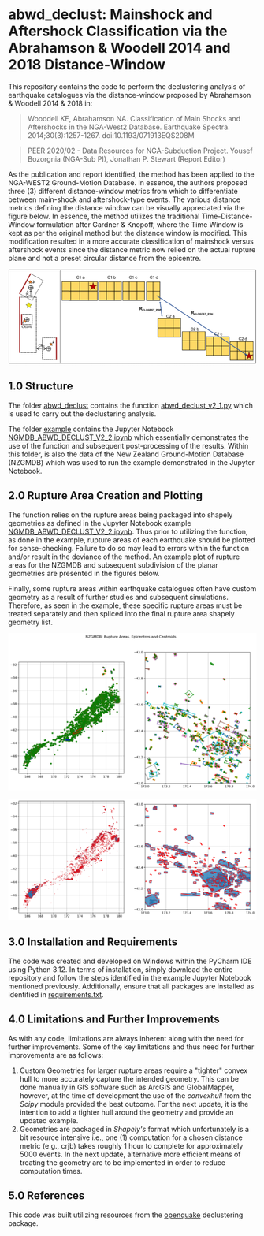 # abwd_declust: Mainshock and Aftershock Classification via the Abrahamson & Woodell 2014 and 2018 Distance-Window

This repository contains the code to perform the declustering analysis of earthquake catalogues via the distance-window proposed by Abrahamson & Woodell 2014 & 2018 in:

> Wooddell KE, Abrahamson NA. Classification of Main Shocks and Aftershocks in the NGA-West2 Database. Earthquake Spectra. 2014;30(3):1257-1267. doi:10.1193/071913EQS208M

> PEER 2020/02 - Data Resources for NGA-Subduction Project. Yousef Bozorgnia (NGA-Sub PI),  Jonathan P. Stewart (Report Editor)

As the publication and report identified, the method has been applied to the NGA-WEST2 Ground-Motion Database. In essence, the authors proposed three (3) different distance-window metrics from which to differentiate between main-shock and aftershock-type events. The various distance metrics defining the distance window can be visually appreciated via the figure below. In essence, the method utilizes the traditional Time-Distance-Window formulation after Gardner & Knopoff, where the Time Window is kept as per the original method but the distance window is modified. This modification resulted in a more accurate classification of mainshock versus aftershock events since the distance metric now relied on the actual rupture plane and not a preset circular distance from the epicentre.

![Summary of Distance Metrics](https://github.com/AaronJR474/abwd_declust/blob/main/abwd_declust/example/abwd_distance.png)

## 1.0 Structure

The folder [abwd_declust](abwd_declust/) contains the function [abwd_declust_v2_1.py](abwd_declust_v2_1.py) which is used to carry out the declustering analysis.

The folder [example](abwd_declust/example) contains the Jupyter Notebook [NGMDB_ABWD_DECLUST_V2_2.ipynb](abwd_declust/example/NGMDB_ABWD_DECLUST_V2_2.ipynb) which essentially demonstrates the use of the function and subsequent post-processing of the results. Within this folder, is also the data of the New Zealand Ground-Motion Database (NZGMDB) which was used to run the example demonstrated in the Jupyter Notebook.

## 2.0 Rupture Area Creation and Plotting

The function relies on the rupture areas being packaged into shapely geometries as defined in the Jupyter Notebook example [NGMDB_ABWD_DECLUST_V2_2.ipynb](abwd_declust/example/NGMDB_ABWD_DECLUST_V2_2.ipynb). Thus prior to utilizing the function, as done in the example, rupture areas of each earthquake should be plotted for sense-checking. Failure to do so may lead to errors within the function and/or result in the deviance of the method. An example plot of rupture areas for the NZGMDB and subsequent subdivision of the planar geometries are presented in the figures below.

Finally, some rupture areas within earthquake catalogues often have custom geometry as a result of further studies and subsequent simulations. Therefore, as seen in the example, these specific rupture areas must be treated separately and then spliced into the final rupture area shapely geometry list. 

![Plot of All Rupture Araes and Centroids](https://github.com/AaronJR474/abwd_declust/blob/main/abwd_declust/example/rupture_areas_centroids_epicentres.png)

![Plot of Rupture Area Subdivisions](https://github.com/AaronJR474/abwd_declust/blob/main/abwd_declust/example/rupture_areas_sub.png)

## 3.0 Installation and Requirements

The code was created and developed on Windows within the PyCharm IDE using Python 3.12. In terms of installation, simply download the entire repository and follow the steps identified in the example Jupyter Notebook mentioned previously. Additionally, ensure that all packages are installed as identified in [requirements.txt](requirements.txt).

## 4.0 Limitations and Further Improvements

As with any code, limitations are always inherent along with the need for further improvements. Some of the key limitations and thus need for further improvements are as follows:

1. Custom Geometries for larger rupture areas require a "tighter" convex hull to more accurately capture the intended geometry. This can be done manually in GIS software such as ArcGIS and GlobalMapper, however, at the time of development the use of the _convexhull_ from the _Scipy_ module provided the best outcome. For the next update, it is the intention to add a tighter hull around the geometry and provide an updated example.
2. Geometries are packaged in _Shapely's_ format which unfortunately is a bit resource intensive i.e., one (1) computation for a chosen distance metric (e.g., crjb) takes roughly 1 hour to complete for approximately 5000 events. In the next update, alternative more efficient means of treating the geometry are to be implemented in order to reduce computation times.

## 5.0 References

This code was built utilizing resources from the [openquake](https://docs.openquake.org/oq-engine/3.1/openquake.hmtk.seismicity.declusterer.html) declustering package.
